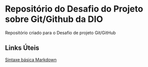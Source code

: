 # Repositório do Desafio do Projeto sobre Git/Github da DIO
Repositório criado para o Desafio de projeto Git/GitHub
## Links Úteis
[Sintaxe básica Markdown](https://www.markdownguide.org/basic-syntax)
